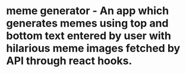 # meme generator - An app which generates memes using top and bottom text entered by user with hilarious meme images fetched by API through react hooks.
